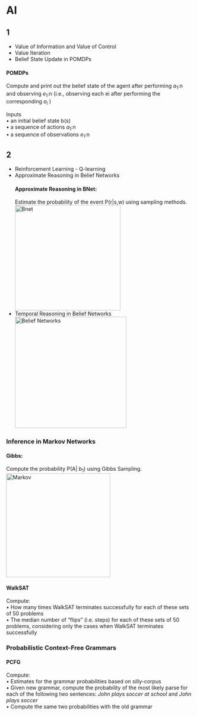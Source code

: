 # AI
## 1
- Value of Information and Value of Control
- Value Iteration
- Belief State Update in POMDPs
#### POMDPs
Compute and print out the belief state of the agent after performing $a_1$:n and observing $e_1$:n 
(i.e., observing each ei after performing the corresponding $a_i$ )

  Inputs <br/>
  • an initial belief state b(s) <br/>
  • a sequence of actions $a_1$:n <br/>
  • a sequence of observations $e_1$:n <br/>

## 2
- Reinforcement Learning - Q-learning
- Approximate Reasoning in Belief Networks
  #### Approximate Reasoning in BNet:
  Estimate the probability of the event P(r|s,w) using sampling methods. <br/>
  <img width="284" alt="Bnet" src="https://user-images.githubusercontent.com/100398733/220796380-26310de8-eecc-48af-80ed-b5020c24f5a6.png">
- Temporal Reasoning in Belief Networks<br/>
  <img width="300" alt="Belief Networks" src="https://user-images.githubusercontent.com/100398733/220799700-c358fac3-af01-4819-a7f7-37058313f7bd.png">


### Inference in Markov Networks
#### Gibbs:
  Compute the probability P(A| $b_1$) using Gibbs Sampling. <br/>
  <img width="280" alt="Markov" src="https://user-images.githubusercontent.com/100398733/220796851-59366e61-3f75-4630-b343-e0b75c215c34.png">


#### WalkSAT
Compute: <br/>
  • How many times WalkSAT terminates successfully for each of these sets of 50 problems <br/>
  • The median number of “flips” (i.e. steps) for each of these sets of 50 problems, considering only the cases when WalkSAT terminates successfully
  
### Probabilistic Context-Free Grammars
#### PCFG
Compute: <br/>
  • Estimates for the grammar probabilities based on silly-corpus <br/>
  • Given new grammar, compute the probability of the most likely parse for each of the following two sentences: *John plays soccer at school* and *John plays soccer*  <br/>
  • Compute the same two probabilities with the old grammar  <br/>
